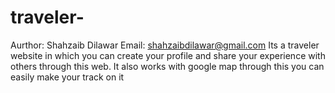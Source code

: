 # traveler-
Aurthor: Shahzaib Dilawar
Email:	shahzaibdilawar@gmail.com
Its a traveler website in which you can create your profile and share your experience with others through this web. It also works with google map through this you can easily make your track on it
